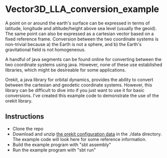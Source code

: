 # Vector3D_LLA_conversion_example

A point on or around the earth's surface can be expressed in terms of latitude, longitude and altitude/height above sea level (usually the geoid). The same point can also be expressed as a cartesian vector based on a fixed reference frame. Conversion between the two coordinate systems is non-trivial because a) the Earth is not a sphere, and b) the Earth's gravitational field is not homogeneous.

A handful of java segments can be found online for converting between the two coordinate systems using java. However, none of these use established libraries, which might be desireable for some applications. 

Orekit, a java library for orbital dynamics, provides the ability to convert between the cartesian and geodetic coordinate systems. However, this library can be difficult to dive into if you just want to use it for basic conversions. I've created this example code to demonstrate the use of the orekit library. 

## Instructions
* Clone the repo
* Download and unzip [the orekit configuration data](https://www.orekit.org/forge/attachments/download/610/orekit-data.zip) in the ./data directory. The example code will look here for some reference information. 
* Build the example program with "sbt assembly"
* Run the example program with "sbt run"

